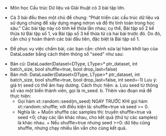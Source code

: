 - Môn học Cấu trúc Dữ liệu và Giải thuật có 3 bài tập lớn. 
- Cả 3 bài đều theo một chủ đề chung: “Phát triển các cấu trúc dữ liệu và sử dụng chúng để xây dựng mạng nơron và đồ thị tính toán trong học sâu.” 
Các bài tập này có tính kế thừa lẫn nhau; cụ thể, Bài tập số 2 kế thừa từ Bài tập số 1, và Bài tập số 3 kế thừa từ cả hai bài trước đó. 
Do đó, cần chú ý hoàn thành các bài đầu tiên, đặc biệt là Bài tập số 1.

- Để phục vụ việc chấm bài, các bạn cần: chỉnh sửa lại hàm khởi tạo của DataLoader bằng cách thêm thông số "seed" như sau:

+ Bản cũ:
DataLoader(Dataset<DType, LType>* ptr_dataset, 
            int batch_size, bool shuffle=true, 
            bool drop_last=false)
+ Bản mới:
DataLoader(Dataset<DType, LType>* ptr_dataset, 
            int batch_size, bool shuffle=true, 
            bool drop_last=false, int seed=-1)
Lưu ý: giá trị seed có thể âm hay dương.
Cách thực hiện: 
a. Lưu seed từ thông số vào một biến thành viên, gọi là m_seed.
b. Thêm vào đoạn mã để thực hiện:
   * Gọi hàm xt::random::seed(m_seed) NGAY TRƯỚC KHI gọi hàm xt::random::shuffle; với điều kiện là: shuffle=true và seed >= 0. 
    * Nghĩa là: 
          + Muốn shuffle các samples thì: truyền shuffle=true và seed <0; chạy các lần khác nhau, cho kết quả (thứ tự các samples) là khác nhau.
           + Nếu shuffle=true nhưng seed >=0: dữ liệu cũng shuffle, nhưng chạy nhiều lần vẫn cho cùng kết quả.
